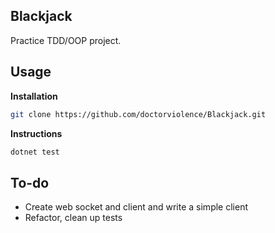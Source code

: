 Blackjack
----

Practice TDD/OOP project.


Usage
----

**Installation**
```bash
git clone https://github.com/doctorviolence/Blackjack.git
```

**Instructions**
```bash
dotnet test
```

To-do
----

- Create web socket and client and write a simple client
- Refactor, clean up tests